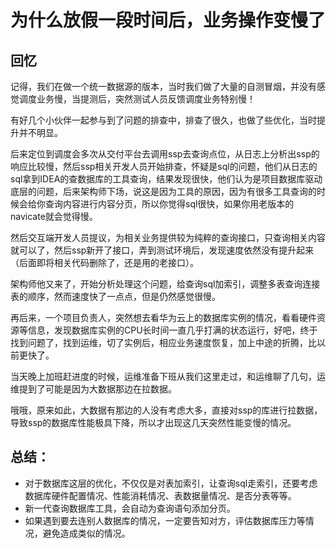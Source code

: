 # 为什么放假一段时间后，业务操作变慢了



## 回忆

记得，我们在做一个统一数据源的版本，当时我们做了大量的自测冒烟，并没有感觉调度业务慢，当提测后，突然测试人员反馈调度业务特别慢！

有好几个小伙伴一起参与到了问题的排查中，排查了很久，也做了些优化，当时提升并不明显。

后来定位到调度会多次从交付平台去调用ssp去查询点位，从日志上分析出ssp的响应比较慢，然后ssp相关开发人员开始排查，怀疑是sql的问题，他们从日志的sql拿到IDEA的查数据库的工具查询，结果发现很快，他们认为是项目数据库驱动底层的问题，后来架构师下场，说这是因为工具的原因，因为有很多工具查询的时候会给你查询内容进行内容分页，所以你觉得sql很快，如果你用老版本的navicate就会觉得慢。

然后交互端开发人员提议，为相关业务提供较为纯粹的查询接口，只查询相关内容就可以了，然后ssp新开了接口，弄到测试环境后，发现速度依然没有提升起来（后面即将相关代码删除了，还是用的老接口）。

架构师他又来了，开始分析处理这个问题，给查询sql加索引，调整多表查询连接表的顺序，然而速度快了一点点，但是仍然感觉很慢。

再后来，一个项目负责人，突然想去看华为云上的数据库实例的情况，看看硬件资源等信息，发现数据库实例的CPU长时间一直几乎打满的状态运行，好吧，终于找到问题了，找到运维，切了实例后，相应业务速度恢复，加上中途的折腾，比以前更快了。

当天晚上加班赶进度的时候，运维准备下班从我们这里走过，和运维聊了几句，运维提到了可能是因为大数据那边在拉数据。

哦哦，原来如此，大数据有那边的人没有考虑大多，直接对ssp的库进行拉数据，导致ssp的数据库性能极具下降，所以才出现这几天突然性能变慢的情况。



## 总结：

- 对于数据库这层的优化，不仅仅是对表加索引，让查询sql走索引，还要考虑数据库硬件配置情况、性能消耗情况、表数据量情况、是否分表等等。
- 新一代查询数据库工具，会自动为查询语句添加分页。
- 如果遇到要去连别人数据库的情况，一定要告知对方，评估数据库压力等情况，避免造成类似的情况。





